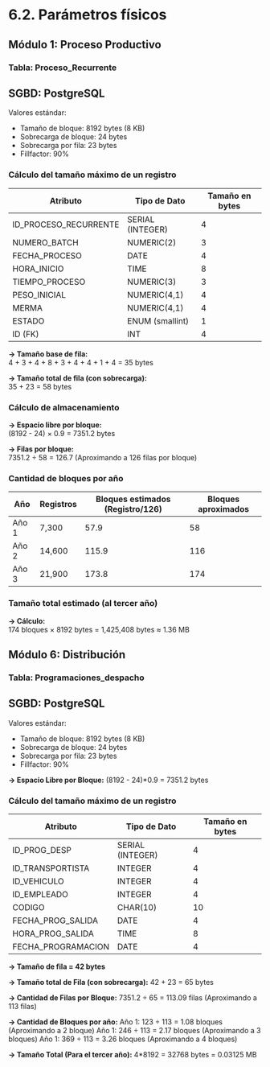 # 6.2. Parámetros físicos

## Módulo 1: Proceso Productivo
### Tabla: **Proceso_Recurrente**

## SGBD: PostgreSQL
Valores estándar:
- Tamaño de bloque: 8192 bytes (8 KB)
- Sobrecarga de bloque: 24 bytes
- Sobrecarga por fila: 23 bytes
- Fillfactor: 90%

### Cálculo del tamaño máximo de un registro

| Atributo              | Tipo de Dato             | Tamaño en bytes                    |
|-----------------------|--------------------------|------------------------------------|
| ID_PROCESO_RECURRENTE | SERIAL (INTEGER)         | 4                                  |
| NUMERO_BATCH          | NUMERIC(2)               | 3                                  |
| FECHA_PROCESO         | DATE                     | 4                                  |
| HORA_INICIO           | TIME                     | 8                                  |
| TIEMPO_PROCESO        | NUMERIC(3)               | 3                                  |
| PESO_INICIAL          | NUMERIC(4,1)             | 4                                  |
| MERMA                 | NUMERIC(4,1)             | 4                                  |
| ESTADO                | ENUM (smallint)          | 1                                  |
| ID (FK)               | INT                      | 4                                  |

**→ Tamaño base de fila:**  
4 + 3 + 4 + 8 + 3 + 4 + 4 + 1 + 4 = 35 bytes

**→ Tamaño total de fila (con sobrecarga):**  
35 + 23 = 58 bytes

### Cálculo de almacenamiento

**→ Espacio libre por bloque:**  
(8192 - 24) × 0.9 = 7351.2 bytes

**→ Filas por bloque:**  
7351.2 ÷ 58 = 126.7 (Aproximando a 126 filas por bloque)

### Cantidad de bloques por año

| Año   | Registros | Bloques estimados (Registro/126) | Bloques aproximados |
|-------|-----------|-------------------|----------------------|
| Año 1 | 7,300     | 57.9               | 58                   |
| Año 2 | 14,600    | 115.9              | 116                  |
| Año 3 | 21,900    | 173.8              | 174                  |

### Tamaño total estimado (al tercer año)

**→ Cálculo:**  
174 bloques × 8192 bytes = 1,425,408 bytes ≈ 1.36 MB

## Módulo 6: Distribución
### Tabla: **Programaciones_despacho**

## SGBD: PostgreSQL
Valores estándar:
- Tamaño de bloque: 8192 bytes (8 KB)
- Sobrecarga de bloque: 24 bytes
- Sobrecarga por fila: 23 bytes
- Fillfactor: 90%

**→ Espacio Libre por Bloque:** 
(8192 - 24)*0.9 = 7351.2 bytes


### Cálculo del tamaño máximo de un registro

| Atributo            | Tipo de Dato        | Tamaño en bytes      |
|---------------------|---------------------|----------------------|
| ID_PROG_DESP        | SERIAL (INTEGER)    | 4                    |
| ID_TRANSPORTISTA    | INTEGER             | 4                    |
| ID_VEHICULO         | INTEGER             | 4                    | 
| ID_EMPLEADO         | INTEGER             | 4                    | 
| CODIGO              | CHAR(10)	        | 10                   |
| FECHA_PROG_SALIDA   | DATE	            | 4                    |
| HORA_PROG_SALIDA    | TIME                | 8                    |
| FECHA_PROGRAMACION  | DATE                | 4                    |

**→ Tamaño de fila = 42 bytes**

**→ Tamaño total de Fila (con sobrecarga):**
42 + 23 = 65 bytes

**→ Cantidad de Filas por Bloque:**
7351.2 ÷ 65 = 113.09 filas (Aproximando a 113 filas)

**→ Cantidad de Bloques por año:**
Año 1: 123 ÷ 113 = 1.08 bloques (Aproximando a 2 bloque)
Año 1: 246 ÷ 113 = 2.17 bloques (Aproximando a 3 bloques)
Año 1: 369 ÷ 113 = 3.26 bloques (Aproximando a 4 bloques)

**→ Tamaño Total (Para el tercer año):**
4*8192 = 32768 bytes = 0.03125 MB

